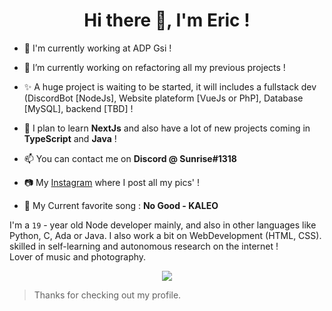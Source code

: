 <h1 align="center">Hi there 👋, I'm Eric !</h1>

- 💼 I'm currently working at ADP Gsi !

- 🔭 I’m currently working on refactoring all my previous projects !

- ✨ A huge project is waiting to be started, it will includes a fullstack dev (DiscordBot [NodeJs], Website plateform [VueJs or PhP], Database [MySQL], backend [TBD] !

- 🌱 I plan to learn **NextJs** and also have a lot of new projects coming in **TypeScript** and **Java** !

- 📫 You can contact me on **Discord @ Sunrise#1318**

- 📷 My [Instagram](https://www.instagram.com/eir_horizon_/) where I post all my pics' !

- 🎵 My Current favorite song : **No Good - KALEO**

I'm a `19` - year old Node developer mainly, and also in other languages ​​like Python, C, Ada or Java. I also work a bit on WebDevelopment (HTML, CSS). skilled in self-learning and autonomous research on the internet !
<br/>Lover of music and photography.

<p align="center"><img src="https://skillicons.dev/icons?i=nodejs,js,java,c,py,html,bash,mysql,bots,discord,git,gtk,linux,pr,vscode"/></p>

> Thanks for checking out my profile.
